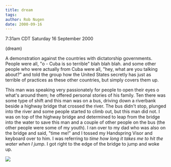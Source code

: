 ```yaml
---
title: dream
tags: 
author: Rob Nugen
date: 2000-09-16
---
```


<title></title>
<p class=date>7:31am CDT Saturday 16 September 2000
<p class=note>(dream)

A demonstration against the countries with dictatorship governments.
People were all, "o - Cuba is so terrible" blah blah blah.  and some
other people who were actually from Cuba were all, "hey, what are you
talking about?" and told the group how the United States secretly has
just as terrible of practices as these other countries, but simply
covers them up.

This man was speaking very passionately for people to open their eyes
o what's around them; he offered personal stories of his family.  Ten
there was some type of shift and this man was on a bus, driving down a
riverbank beside a highway bridge that crossed the river.  The bus
didn't stop, plunged into the river and some people started to climb
out, but this man did not.  I was on top of the highway bridge and
determined to leap from the bridge into the water to save this man and
a couple of other people on the bus (the other people were some of my
youth).  I ran over to my dad who was also on the bridge and said,
"time me!"  and I tossed my Handspring Visor and keyboard over to him.
I was referring to <em>time how long it takes me to hit the water when
I jump</em>.  I got right to the edge of the bridge to jump and woke
up.

<p><img src='/images/rob/wL-ROB.gif'>

